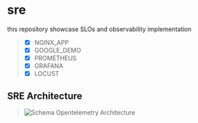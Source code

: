 # sre
this repository showcase SLOs and observability implementation

> - [x] NGINX_APP
> - [x] GOOGLE_DEMO
> - [x] PROMETHEUS
> - [x] GRAFANA
> - [x] LOCUST

## SRE Architecture
> ![Schema Opentelemetry Architecture](document/)